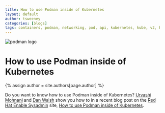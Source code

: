 ```yaml
---
title: How to use Podman inside of Kubernetes 
layout: default
author: tsweeney  
categories: [blogs]
tags: containers, podman, networking, pod, api, kubernetes, kube, v2, hpc, windows, mac, kubernetes
---
```

![podman logo](https://podman.io/images/podman.svg)

# How to use Podman inside of Kubernetes
{% assign author = site.authors[page.author] %}

Do you want to know how to use Podman inside of Kubernetes?  [Urvashi Mohnani](https://twitter.com/umohnani8) and [Dan Walsh](https://twitter.com/rhatdan) show you how to in a recent blog post on the [Red Hat Enable Sysadmin](https://www.redhat.com/sysadmin/) site, [How to use Podman inside of Kubernetes](https://www.redhat.com/sysadmin/podman-inside-kubernetes).
